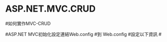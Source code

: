 # ASP.NET.MVC.CRUD
#如何實作MVC-CRUD

#ASP.NET MVC初始化設定連結Web.config 
#到  Web.config
#設定以下資訊
#<connectionStrings>
#    <add name="ASP.NET.MVC" connectionString="Data Source=.\SQLEXPRESS;Initial Catalog=Mvc_basic;Integrated Security=True" providerName="System.Data.SqlClient"/>
#  </connectionStrings>
